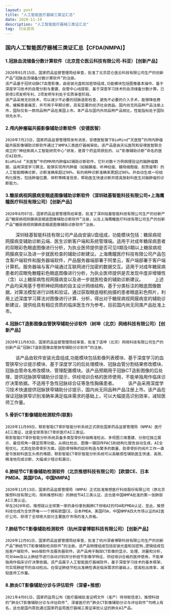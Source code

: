 ```yaml
---
layout: post
title: "人工智能医疗器械三类证汇总"
date: 2020-11-19 
description: "人工智能医疗器械三类证汇总"
tag:  行业资讯
---  
```



### 国内人工智能医疗器械三类证汇总【CFDA(NMPA)】

#### 1.冠脉血流储备分数计算软件（北京昆仑医云科技有限公司-科亚）【创新产品】
    2020年01月15日，国家药品监督管理局经审查，批准了北京昆仑医云科技有限公司生产的创新产品“冠脉血流储备分数计算软件”的注册。
    该产品基于冠状动脉CT血管影像，由安装光盘和加密锁组成,功能模块包括图像基本操作、基于深度学习技术的血管分割与重建、血管中心线提取、基于深度学习技术的血流储备分数计算。已获得1项发明专利、2项发明专利处于实质审查阶段。
    该产品采用无创技术，可以减少不必要的冠脉造影检查，避免不必要的介入手术，能够降低费用，缓解患者痛苦，并可用于早期诊断，具有显著的经济社会效益。国内尚无同品种产品注册上市，国际仅有一款同品种产品在美国上市。本产品与国内外同品种产品相比，性能指标处于国际领先水平。

#### 2.颅内肿瘤磁共振影像辅助诊断软件（安德医智）
    2020年7月23日，国家药品监督管理局发布消息，安德医智旗下BioMind“天医智”的颅内肿瘤磁共振影像辅助诊断软件通过了NMPA三类医疗器械审批。该产品是由天坛医院和安德医智联合成立的"神经疾病人工智能研究中心"研发，是首个药监局获批的、以“影像辅助诊断”命名的医疗AI软件。
    BioMind “天医智”中的MR颅内肿瘤AI辅助诊断软件，它针对数十万例病理验证的脑肿瘤数据，运用深度学习算法，能够实现颅内肿瘤（如脑膜瘤、听神经瘤、髓母细胞瘤、胶质瘤等）的人工智能精确诊断，诊断准确率超过90%，有的病种诊断准确率更超过96%。并自动生成一份结构化报告，包括肿瘤位置、体积等精准信息，帮助医生快速诊断并提高放射科医生对脑肿瘤的诊断能力。

#### 3.糖尿病视网膜病变眼底图像辅助诊断软件（深圳硅基智能科技有限公司+上海鹰瞳医疗科技有限公司）【创新产品】
    2020年8月07日，国家药品监督管理局经审查，批准了深圳硅基智能科技有限公司生产的创新产品“糖尿病视网膜病变眼底图像辅助诊断软件”注册，以及上海鹰瞳医疗科技有限公司生产的创新产品“糖尿病视网膜病变眼底图像辅助诊断软件”注册。
　　 深圳硅基智能科技有限公司产品由安装U盘组成，功能模块包括：糖尿病视网膜病变辅助诊断云端、医生诊断客户端和系统管理端。适用于对成年糖尿病患者的双眼彩色眼底图像进行分析，为执业医师提供是否可见II期及II期以上糖尿病视网膜病变以及进一步就医检查的辅助诊断建议。上海鹰瞳医疗科技有限公司产品包含客户端软件和服务器端软件，产品服务器端部署于阿里云，客户端部署于客户端计算机，服务器端与客户端通过互联网进行加密的数据交互。适用于对成年糖尿病患者的双眼免散瞳彩色眼底图像进行分析，为执业医师提供是否发现中度非增殖性（含）以上糖尿病性视网膜病变以及进一步就医检查的辅助诊断建议。
　　 上述产品均采用基于卷积神经网络的自主设计网络结构，基于分类标注的眼底图像数据，对算法模型进行训练和验证。通过获取眼底相机拍摄的患者眼底彩色照片，利用上述深度学习算法对图像进行计算、分析，得出对于糖尿病视网膜病变的辅助诊断建议，提供给具有相应资质的临床医生作为参考。目前国内尚无同类产品批准上市。

#### 4.冠脉CT造影图像血管狭窄辅助分诊软件（树坤（北京）网络科技有限公司）【创新产品】
    2020年11月03日，国家药品监督管理局经审查，批准了语坤（北京）网络科技有限公司生产的创新产品“冠脉CT造影图像血管狭窄辅助分诊软件”的注册。
　　 该产品由软件安装光盘组成,功能模块包括影像列表模块、基于深度学习的血管狭窄分诊提示模块、基于深度学习的后处理模块、冠脉血管分割结果修改模块、冠脉血管命名修改模块、管理配置模块。该产品预期用于冠脉CT造影图像的后处理，提供冠脉狭窄辅助分诊提示，供经培训合格的医师使用，不能单独用作临床诊疗决策依据。不适用于急性冠脉综合征等急性胸痛患者。
　　 该产品采用深度学习技术快速提供冠脉狭窄辅助分诊提示，国内尚无同品种产品注册上市。该产品在保证冠脉狭窄识别准确率满足临床需求的基础上，可以大幅提高识别效率，减轻医师工作量。

#### 5.骨折CT影像辅助检测软件(联影)
    2020年11月09日，联影智能CT骨折智能分析系统正式获批国家药品监督管理局（NMPA）医疗AI三类证，这是全球首张CT骨折医疗AI三类证。
    联影智能CT骨折智能分析系统具备多类型骨折秒级精准检出、多视图三维重建、分部位独立展示、最佳视角一键呈现等功能，从病灶检出、图像一键回传PACS到结构化报告自动生成，AI全程优化。尤其在肋骨骨折方面，因肋骨特殊的弧形构造与繁多的数量，肋骨骨折的阅片工作一直是令放射科医生头疼的难题，联影智能CT骨折智能分析系统可以高敏感性辅助医生快速、高效、精准地完成诊断，大幅减少错诊和漏诊。

#### 6.肺结节CT影像辅助检测软件（北京推想科技有限公司）【欧盟CE、日本PMDA、美国FDA，中国NMPA】
    2020年11月13日，国家药品监督管理局（NMPA）正式批准推想医疗科技股份有限公司（原北京推想科技有限公司，简称推想科技）的肺结节AI三类认证，这也是中国NMPA批准的第一张肺部AI三类认证。
    早在2020年初，推想就以全球第一家的身份拿到胸肺CT领域AI的FDA和PMDA认证，至此，推想科技也成为全世界唯一一个拥有欧盟CE、日本PMDA、美国FDA，中国NMPA四大市场认证的AI医疗公司，获得了全球绝大部分主要医疗市场的准入资格。

#### 7.肺结节CT影像辅助检测软件（杭州深睿博联科技有限公司）【创新产品】
    2020年12月01日，国家药品监督管理局经审查，批准了杭州深睿博联科技有限公司生产的创新产品“肺结节CT影像辅助检测软件”的注册。该产品物理组成包括安装光盘和加密狗,逻辑组成包括客户端软件、Web端软件及服务器软件。该产品用于胸部CT影像的显示、处理、测量和分析，可对4mm及以上肺结节进行自动识别并分析结节影像学特征，供经培训合格的医师使用，不能单独用作临床诊疗决策依据。该产品属于人工智能医疗器械软件，基于深度学习技术的基本框架，可实现肺结节的自动检出。在保证肺结节检出准确性满足临床需求的基础上，提高检出效率，减轻医师工作量。

#### 8.肺炎CT影像辅助分诊与评估软件（深睿+推想）
    2021年4月01日，国家药监局公布《医疗器械批准证明文件（准产）待领取信息》，推想科技的“肺炎CT影像辅助分诊与评估软件”、深睿医疗的“肺炎CT影像辅助分诊与评估软件”均榜上有名，这也是国内首批通过国家药监局医疗器械三类证审批认证的肺炎AI产品。
　　
	
